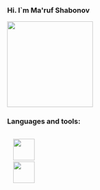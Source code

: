 ### Hi. I`m Ma'ruf Shabonov
<img src="https://media3.giphy.com/media/3oz8xSjBmD1ZyELqW4/giphy.gif?cid=ecf05e47esb6pwbgrlc8af3tmt57kj9xw3vnx6w41pap3hwd&rid=giphy.gif&ct=g" width="200px"/>

### Languages and tools:
<code>
  <img src="https://encrypted-tbn0.gstatic.com/images?q=tbn:ANd9GcShE-HhNbjxLXo3zHtRi8O323jrg4AQ_uZFrIjqkBoLFOjLRtkod8vH5_qptgpkjtjPsnk&usqp=CAU" width="50px">
  <img src="[https://www.pngaaa.com/detail/619282](https://e7.pngegg.com/pngimages/220/595/png-clipart-javascript-logo-product-design-brand-angularjs-dashboard-templates-angle-text.png)" width="50px">
  
</code>

